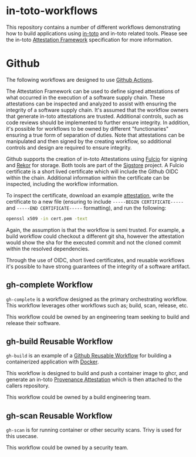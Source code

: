 # in-toto-workflows

This repository contains a number of different workflows demonstrating how to build applications using [in-toto](https://in-toto.io/) and in-toto related tools. Please see the in-toto [Attestation Framework](https://github.com/in-toto/attestation) specification for more information.


# Github

The following workflows are designed to use [Github Actions](https://docs.github.com/en/actions).

The Attestation Framework can be used to define signed attestations of what occurred in the execution of a software supply chain. These attestations can be inspected and analyzed to assist with ensuring the integrity of a software supply chain. It's assumed that the workflow owners that generate in-toto attestations are trusted. Additional controls, such as code reviews should be implemented to further ensure integrity. In addition, it's possible for workflows to be owned by different "functionaries" ensuring a true form of separation of duties. Note that attestations can be manipulated and then signed by the creating workflow, so additional controls and design are required to ensure integrity.

Github supports the creation of in-toto Attestations using [Fulcio](https://docs.sigstore.dev/certificate_authority/overview/) for signing and [Rekor](https://docs.sigstore.dev/logging/overview/) for storage. Both tools are part of the [Sigstore](https://www.sigstore.dev/) project. A Fulcio certificate is a short lived certificate which will include the Github OIDC within the chain. Additional information within the certificate can be inspected, including the workflow information.

To inspect the certificate, download an example [attestation](https://github.com/Forrin/in-toto-workflows/attestations/), write the certificate to a new file (ensuring to include `-----BEGIN CERTIFICATE-----` and `-----END CERTIFICATE-----` formatting), and run the following:
```bash
openssl x509 -in cert.pem -text
```

Again, the assumption is that the workflow is semi trusted. For example, a build workflow could checkout a different git sha, however the attestation would show the sha for the executed commit and not the cloned commit within the resolved dependencies.

Through the use of OIDC, short lived certificates, and reusable workflows it's possible to have strong guarantees of the integrity of a software artifact.

## gh-complete Workflow

`gh-complete` is a workflow designed as the primary orchestrating workflow. This workflow leverages other workflows such as; build, scan, release, etc.

This workflow could be owned by an engineering team seeking to build and release their software.

## gh-build Reusable Workflow

`gh-build` is an example of a [Github Reusable Workflow](https://docs.github.com/en/actions/using-workflows/reusing-workflows) for building a containerized application with [Docker](https://www.docker.com/).

This workflow is designed to build and push a container image to ghcr, and generate an in-toto [Provenance Attestation](https://github.com/in-toto/attestation/blob/main/spec/predicates/provenance.md) which is then attached to the callers repository.

This workflow could be owned by a build engineering team.

## gh-scan Reusable Workflow

`gh-scan` is for running container or other security scans. Trivy is used for this usecase.

This workflow could be owned by a security team.
